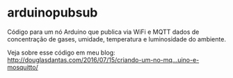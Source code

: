 # arduinopubsub
Código para um nó Arduino que publica via WiFi e MQTT dados de concentração de gases, umidade, temperatura e luminosidade do ambiente.

Veja sobre esse código em meu blog: http://douglasdantas.com/2016/07/15/criando-um-no-mq…uino-e-mosquitto/
